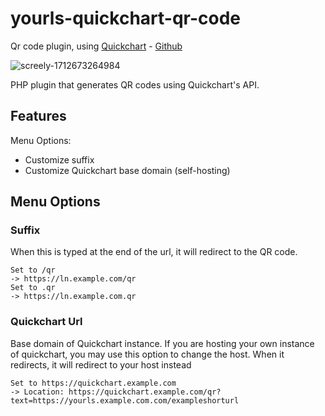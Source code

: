# yourls-quickchart-qr-code
Qr code plugin, using [Quickchart](https://quickchart.io/) - [Github](https://github.com/typpo/quickchart)

![screely-1712673264984](https://github.com/tyler71/yourls-quickchart-qr-code/assets/4926565/de6a1f4b-364c-44e1-b36c-ea3bb4874c54)

PHP plugin that generates QR codes using Quickchart's API.
## Features 

Menu Options:
- Customize suffix
- Customize Quickchart base domain (self-hosting)

## Menu Options
### Suffix
When this is typed at the end of the url, it will redirect to the QR code.

```text
Set to /qr
-> https://ln.example.com/qr
Set to .qr
-> https://ln.example.com.qr
```

### Quickchart Url

Base domain of Quickchart instance.
If you are hosting your own instance of quickchart, you may use this option to change the host.
When it redirects, it will redirect to your host instead

```text
Set to https://quickchart.example.com
-> Location: https://quickchart.example.com/qr?text=https://yourls.example.com.com/exampleshorturl
```
